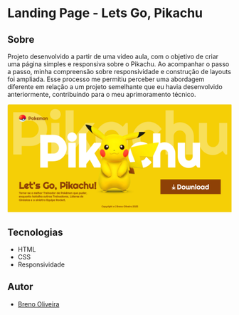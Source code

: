 # Landing Page - Lets Go, Pikachu
## Sobre
Projeto desenvolvido a partir de uma video aula, com o objetivo de criar uma página simples e responsiva sobre o Pikachu.
Ao acompanhar o passo a passo, minha compreensão sobre responsividade e construção de layouts foi ampliada.
Esse processo me permitiu perceber uma abordagem diferente em relação a um projeto semelhante que eu havia desenvolvido anteriormente, contribuindo para o meu aprimoramento técnico.

![alt text](image-1.png)

## Tecnologias
- HTML
- CSS
- Responsividade
## Autor
- [Breno Oliveira](https://www.linkedin.com/in/breno-oliveira-assis-reis-203010351/)
